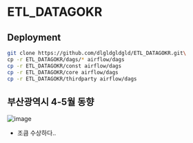 # ETL_DATAGOKR


## Deployment
```bash
git clone https://github.com/dlgldgldgld/ETL_DATAGOKR.git\
cp -r ETL_DATAGOKR/dags/* airflow/dags
cp -r ETL_DATAGOKR/const airflow/dags
cp -r ETL_DATAGOKR/core airflow/dags
cp -r ETL_DATAGOKR/thirdparty airflow/dags
```

## 부산광역시 4-5월 동향
![image](https://user-images.githubusercontent.com/18378009/171413443-43f93599-0600-4997-aaf0-c66ea995fe66.png)
- 조큼 수상하다..
